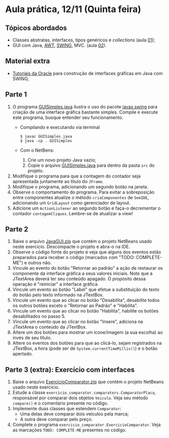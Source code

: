 # Aula prática, 12/11 (Quinta feira)

## Tópicos abordados
 - Classes abstratas, interfaces, tipos genéricos e *collections* (aula [01](../01_slides-java-abstract-2015b.pdf));
 - GUI com Java, [AWT](http://docs.oracle.com/javase/8/docs/api/java/awt/package-summary.html), [SWING](http://docs.oracle.com/javase/8/docs/api/javax/swing/package-summary.html), MVC. (aula [02](../02_slides-java-gui-2015b.pdf)).

## Material extra
 - [Tutoriais da Oracle](http://docs.oracle.com/javase/tutorial/uiswing/examples/components/index.html) para construção de interfaces gráficas em Java com SWING;

## Parte 1
 1. O programa [GUISimples.java](GUISimples.java) ilustra o uso do pacote [javax.swing](http://docs.oracle.com/javase/8/docs/api/javax/swing/package-summary.html) para criação de uma interface gráfica bastante simples. Compile e execute este programa, busque entender seu funcionamento.
    - Compilando e executando via terminal

      ```Shell
      $ javac GUISimples.java
      $ java -cp . GUISimples
      ```

    - Com o NetBens:
       1. Crie um novo projeto Java vazio;
       2. Copie o arquivo [GUISimples.java](GUISimples.java) para dentro da pasta `src` do projeto.
 2. Modifique o programa para que a contagem do contador seja apresentada juntamente ao título do `JFrame`.
 3. Modifique o programa, adicionando um segundo botão na janela. 
 4. Observe o comportamento do programa. Para evitar a sobreposição entre componentes atualize o método `criaComponentes` de `SemIDE`, adicionando um `GridLayout` como gerenciador de layout.
 5. Adicione um `ActionListener` ao segundo botão e faça-o decrementar o contador `contagemCliques`. Lembre-se de atualizar a view!

## Parte 2
 1. Baixe o arquivo [JavaGUI.zip](JavaGUI.zip) que contém o projeto NetBeans usado neste exercício. Descompacte o projeto e abra-o na IDE.
 2. Observe o código fonte do projeto e veja que alguns dos eventos estão preparados para receber o código (marcados com "TODO: COMPLETE-ME") e outros não.
 3. Vincule ao evento do botão "Retornar ao padrão" a ação de restaurar os componente da interface gráfica a seus valores iniciais. Note que a JTextArea deverá ter seu conteúdo apagado. O propósito dessa operação é "reiniciar" a interface gráfica.
 4. Vincule um evento ao botão "Label" que efetue a substituição do texto do botão pelo texto informado na JTextBox.
 5. Vincule um evento que ao clicar no botão "Desabilita", desabilite todos os outros botões exceto o "Retornar ao Padrão" e "Habilita".
 6. Vincule um evento que ao clicar no botão "Habilita", habilite os botões desabilitados no passo 5.
 7. Vincule um evento que ao clicar no botão "Insere", adiciona na JTextArea o conteúdo da JTextBox.
 8. Altere um dos botões para mostrar um ícone/imagem (a sua escolha) ao invés de seu título.
 9. Altere os eventos dos botões para que ao clicá-lo, sejam registrados na JTextBox, a hora (pode ser de `System.currentTimeMillis()`) e o botão apertado.


## Parte 3 (extra): Exercício com interfaces
 1. Baixe o arquivo [ExercicioComparator.zip](ExercicioComparator.zip) que contém o projeto NetBeans usado neste exercício.
 2. Estude a classe `exercicio_comparator.comparators.ComparatorPlaca`, responsável por comparar dois objetos `Veiculo`. Veja seu método `compare()` e o comentário presente no código.
 3. Implemente duas classes que estendem `Comparator`:
    - Uma delas deve comparar dois veículos pela marca;
    - A outra deve comparar pelo preço.
 4. Complete o programa `exercicio_comparator.ExercicioComparator`. Veja as marcações `TODO: COMPLETE-ME` presentes no código.
